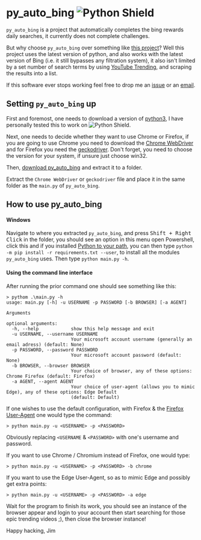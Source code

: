 # py_auto_bing ![Python Shield](https://img.shields.io/badge/python-3.8.1-brightgreen)
`py_auto_bing` is a project that automatically completes the bing rewards daily searches, it currently does not complete challenges.

But why choose `py_auto_bing` over something like [this project](https://github.com/JeffHenry/Bing-Search-Bot)?
Well this project uses the latest version of python, and also works with the latest version of Bing (i.e. it still bypasses any filtration system), it also isn't limited by a set number of search terms by using [YouTube Trending](https://www.youtube.com/feed/trending), and scraping the results into a list.

If this software ever stops working feel free to drop me an [issue](https://github.com/jimbob88/py_auto_bing/issues) or an [email](https://github.com/jimbob88).

## Setting `py_auto_bing` up
  First and foremost, one needs to download a version of [python3](https://www.python.org/downloads/), I have personally tested this to work on ![Python Shield](https://img.shields.io/badge/python-3.8.1-brightgreen). 

  Next, one needs to decide whether they want to use Chrome or Firefox, if you are going to use Chrome you need to download the [Chrome WebDriver](https://chromedriver.chromium.org/downloads) and for Firefox you need the [geckodriver](https://github.com/mozilla/geckodriver/releases). Don't forget, you need to choose the version for your system, if unsure just choose win32.
  
  Then, [download py_auto_bing](https://github.com/jimbob88/py_auto_bing/archive/master.zip) and extract it to a folder.
  
  Extract the `Chrome WebDriver` or `geckodriver` file and place it in the same folder as the `main.py` of `py_auto_bing`.
  
  
## How to use py_auto_bing
#### Windows
Navigate to where you extracted `py_auto_bing`, and press <kbd>Shift + Right Click</kbd> in the folder, you should see an option in this menu open Powershell, click this and if you installed [Python to your path](https://datatofish.com/add-python-to-windows-path/), you can then type `python -m pip install -r requirements.txt --user`, to install all the modules `py_auto_bing` uses. Then type `python main.py -h`. 

#### Using the command line interface
After running the prior command one should see something like this:
```
> pythom .\main.py -h
usage: main.py [-h] -u USERNAME -p PASSWORD [-b BROWSER] [-a AGENT]

Arguments

optional arguments:
  -h, --help            show this help message and exit
  -u USERNAME, --username USERNAME
                        Your microsoft account username (generally an email adress) (default: None)
  -p PASSWORD, --password PASSWORD
                        Your microsoft account password (default: None)
  -b BROWSER, --browser BROWSER
                        Your choice of browser, any of these options: Chrome Firefox (default: Firefox)
  -a AGENT, --agent AGENT
                        Your choice of user-agent (allows you to mimic Edge), any of these options: Edge Default
                        (default: Default)
```
If one wishes to use the default configuration, with Firefox & the [Firefox User-Agent](https://developer.mozilla.org/en-US/docs/Web/HTTP/Headers/User-Agent/Firefox) one would type the command:
```
> python main.py -u <USERNAME> -p <PASSWORD>
```
Obviously replacing `<USERNAME` & `<PASSWORD>` with one's username and password.

If you want to use Chrome / Chromium instead of Firefox, one would type:
```
> python main.py -u <USERNAME> -p <PASSWORD> -b chrome
```

If you want to use the Edge User-Agent, so as to mimic Edge and possibly get extra points:
```
> python main.py -u <USERNAME> -p <PASSWORD> -a edge
```

Wait for the program to finish its work, you should see an instance of the browser appear and login to your account then start searching for those epic trending videos ;), then close the browser instance!

Happy hacking,
Jim
